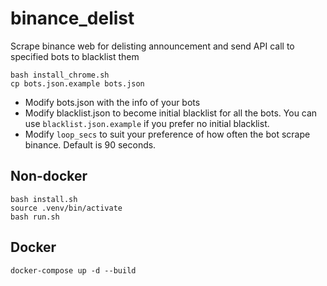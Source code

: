 # binance_delist

Scrape binance web for delisting announcement and send API call to specified bots to blacklist them

``` 
bash install_chrome.sh
cp bots.json.example bots.json
```

* Modify bots.json with the info of your bots
* Modify blacklist.json to become initial blacklist for all the bots. You can use `blacklist.json.example` if you prefer no initial blacklist.
* Modify `loop_secs` to suit your preference of how often the bot scrape binance. Default is 90 seconds.

## Non-docker
```
bash install.sh
source .venv/bin/activate
bash run.sh
```


## Docker
```
docker-compose up -d --build
```